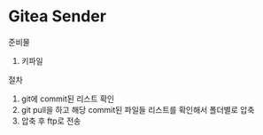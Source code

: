 # Gitea Sender

준비물

1. 키파일

절차

1. git에 commit된 리스트 확인
2. git pull을 하고 해당 commit된 파일들 리스트를 확인해서 폴더별로 압축
3. 압축 후 ftp로 전송